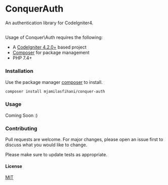 # ConquerAuth

An authentication library for CodeIgniter4.

##

Usage of Conquer\Auth requires the following:

- A [CodeIgniter 4.2.0+](https://github.com/codeigniter4/CodeIgniter4/) based project
- [Composer](https://getcomposer.org/) for package management
- PHP 7.4+

### Installation

Use the package manager [composer](https://getcomposer.org/) to install.

```bash
composer install mjamilasfihani/conquer-auth
```

### Usage

Coming Soon :)

### Contributing
Pull requests are welcome. For major changes, please open an issue first to discuss what you would like to change.

Please make sure to update tests as appropriate.

#### License
[MIT](https://choosealicense.com/licenses/mit/)